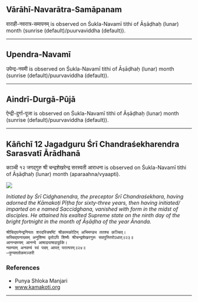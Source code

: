 ## Vārāhī-Navarātra-Samāpanam
वाराही-नवरात्र-समापनम् is observed on Śukla-Navamī tithi of Āṣāḍhaḥ (lunar) month (sunrise (default)/puurvaviddha (default)).



---
## Upendra-Navamī
उपेन्द्र-नवमी is observed on Śukla-Navamī tithi of Āṣāḍhaḥ (lunar) month (sunrise (default)/puurvaviddha (default)).



---
## Aindrī-Durgā-Pūjā
ऐन्द्री-दुर्गा-पूजा is observed on Śukla-Navamī tithi of Āṣāḍhaḥ (lunar) month (sunrise (default)/puurvaviddha (default)).



---
## Kāñchī 12 Jagadguru Śrī Chandraśekharendra Sarasvatī Ārādhanā
काञ्ची १२ जगद्गुरु श्री चन्द्रशेखरेन्द्र सरस्वती आराधना is observed on Śukla-Navamī tithi of Āṣāḍhaḥ (lunar) month (aparaahna/vyaapti).

![](https://github.com/sanskrit-coders/adyatithi/blob/master/images/kanchi-jagadgurus/jagadguru-12.jpg)

_Initiated by Śrī Cidghanendra, the preceptor Śrī Chandraśekhara, having adorned the Kāmakoṭi Pīṭha for sixty-three years, then having initiated/ imparted on e named Saccidghana, vanished with form in the midst of disciples. He attained his exalted Supreme state on the ninth day of the bright fortnight in the month of Āṣāḍha of the year Ānanda._

```
श्रीचिद्घनेन्द्रनियतः शरदस्त्रिषष्टिं श्रीकामकोटिम् अभिमण्ड्य ततश्च कञ्चित्।
सच्चिद्घनाख्यम् अनुशिष्य वृतोऽपि शिष्यैः श्रीचन्द्रशेखरगुरुः सवपुस्तिरोऽधात्॥२३॥
आनन्दमयम् आनन्दे आषाढ्याषाढपूर्वके।
नवम्याम् अनवम्यं स्वं पदम् आपत् परात्परम्॥२४॥
—पुण्यश्लोकमञ्जरी
```
### References
* Punya Shloka Manjari
* www.kamakoti.org


---
